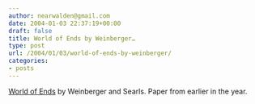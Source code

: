 ```yaml
---
author: nearwalden@gmail.com
date: 2004-01-03 22:37:19+00:00
draft: false
title: World of Ends by Weinberger…
type: post
url: /2004/01/03/world-of-ends-by-weinberger/
categories:
- posts
---
```


[World of Ends](//worldofends.com/') by Weinberger and Searls.  Paper from earlier in the year.



